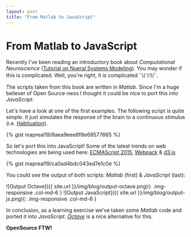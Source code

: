 ```yaml
---
layout: post
title: "From Matlab to JavaScript"
---
```


# From Matlab to JavaScript

Recently I've been reading an introductory book about *Computational
Neuroscience* ([Tutorial on Nueral Systems Modeling](http://www.amazon.com/Tutorial-Neural-Systems-Modeling-Anastasio/dp/0878933395/)).
You may wonder if this is complicated. Well, you're right, it is complicated
¯\\_(ツ)_/¯.

The scripts taken from this book are written in *Matlab*. Since I'm a
huge believer of Open Source-ness I thought it could be nice to port this into
*JavaScript*.

Let's have a look at one of the first examples. The following script is quite
simple. It just simulates the response of the brain to a continuous stimulus
(i.e. [Habituation](https://en.wikipedia.org/wiki/Habituation)).

{% gist mapreal19/8aea9eee8f8e69577665 %}

So let's port this into JavaScript! Some of the latest trends on web
technologies are being used here: [ECMAScript 2015](http://www.ecma-international.org/ecma-262/6.0/),
[Webpack](https://webpack.github.io/) & [d3.js](http://d3js.org/)

{% gist mapreal19/ca0ad4bdc043ed7e1c0e %}

You could see the output of both scripts: *Matlab* (first) & *JavaScript* (last):

<span class="row">
  ![Output Octave]({{ site.url }}/img/blog/output-octave.png){: .img-responsive .col-md-6 }
  ![Output JavaScript]({{ site.url }}/img/blog/output-js.png){: .img-responsive .col-md-6 }
</span>

In conclusion, as a learning exercise we've taken some *Matlab* code and ported it
into *JavaScript*. *[Octave](https://www.gnu.org/software/octave/)* is a nice alternative for this.

**OpenSource FTW!**
